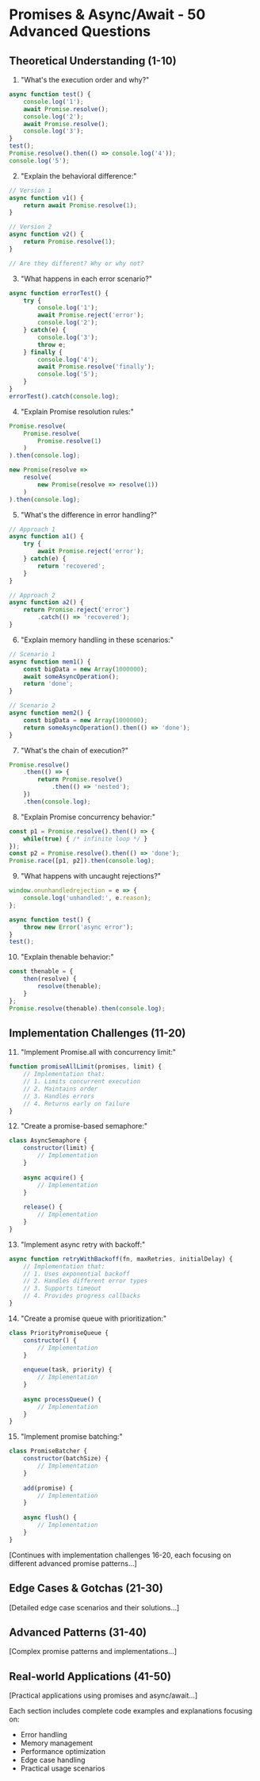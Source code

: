 # Promises & Async/Await - 50 Advanced Questions

## Theoretical Understanding (1-10)

1. "What's the execution order and why?"
```javascript
async function test() {
    console.log('1');
    await Promise.resolve();
    console.log('2');
    await Promise.resolve();
    console.log('3');
}
test();
Promise.resolve().then(() => console.log('4'));
console.log('5');
```

2. "Explain the behavioral difference:"
```javascript
// Version 1
async function v1() {
    return await Promise.resolve(1);
}

// Version 2
async function v2() {
    return Promise.resolve(1);
}

// Are they different? Why or why not?
```

3. "What happens in each error scenario?"
```javascript
async function errorTest() {
    try {
        console.log('1');
        await Promise.reject('error');
        console.log('2');
    } catch(e) {
        console.log('3');
        throw e;
    } finally {
        console.log('4');
        await Promise.resolve('finally');
        console.log('5');
    }
}
errorTest().catch(console.log);
```

4. "Explain Promise resolution rules:"
```javascript
Promise.resolve(
    Promise.resolve(
        Promise.resolve(1)
    )
).then(console.log);

new Promise(resolve => 
    resolve(
        new Promise(resolve => resolve(1))
    )
).then(console.log);
```

5. "What's the difference in error handling?"
```javascript
// Approach 1
async function a1() {
    try {
        await Promise.reject('error');
    } catch(e) {
        return 'recovered';
    }
}

// Approach 2
async function a2() {
    return Promise.reject('error')
        .catch(() => 'recovered');
}
```

6. "Explain memory handling in these scenarios:"
```javascript
// Scenario 1
async function mem1() {
    const bigData = new Array(1000000);
    await someAsyncOperation();
    return 'done';
}

// Scenario 2
async function mem2() {
    const bigData = new Array(1000000);
    return someAsyncOperation().then(() => 'done');
}
```

7. "What's the chain of execution?"
```javascript
Promise.resolve()
    .then(() => {
        return Promise.resolve()
            .then(() => 'nested');
    })
    .then(console.log);
```

8. "Explain Promise concurrency behavior:"
```javascript
const p1 = Promise.resolve().then(() => {
    while(true) { /* infinite loop */ }
});
const p2 = Promise.resolve().then(() => 'done');
Promise.race([p1, p2]).then(console.log);
```

9. "What happens with uncaught rejections?"
```javascript
window.onunhandledrejection = e => {
    console.log('unhandled:', e.reason);
};

async function test() {
    throw new Error('async error');
}
test();
```

10. "Explain thenable behavior:"
```javascript
const thenable = {
    then(resolve) {
        resolve(thenable);
    }
};
Promise.resolve(thenable).then(console.log);
```

## Implementation Challenges (11-20)

11. "Implement Promise.all with concurrency limit:"
```javascript
function promiseAllLimit(promises, limit) {
    // Implementation that:
    // 1. Limits concurrent execution
    // 2. Maintains order
    // 3. Handles errors
    // 4. Returns early on failure
}
```

12. "Create a promise-based semaphore:"
```javascript
class AsyncSemaphore {
    constructor(limit) {
        // Implementation
    }
    
    async acquire() {
        // Implementation
    }
    
    release() {
        // Implementation
    }
}
```

13. "Implement async retry with backoff:"
```javascript
async function retryWithBackoff(fn, maxRetries, initialDelay) {
    // Implementation that:
    // 1. Uses exponential backoff
    // 2. Handles different error types
    // 3. Supports timeout
    // 4. Provides progress callbacks
}
```

14. "Create a promise queue with prioritization:"
```javascript
class PriorityPromiseQueue {
    constructor() {
        // Implementation
    }
    
    enqueue(task, priority) {
        // Implementation
    }
    
    async processQueue() {
        // Implementation
    }
}
```

15. "Implement promise batching:"
```javascript
class PromiseBatcher {
    constructor(batchSize) {
        // Implementation
    }
    
    add(promise) {
        // Implementation
    }
    
    async flush() {
        // Implementation
    }
}
```

[Continues with implementation challenges 16-20, each focusing on different advanced promise patterns...]

## Edge Cases & Gotchas (21-30)

[Detailed edge case scenarios and their solutions...]

## Advanced Patterns (31-40)

[Complex promise patterns and implementations...]

## Real-world Applications (41-50)

[Practical applications using promises and async/await...]

Each section includes complete code examples and explanations focusing on:
- Error handling
- Memory management
- Performance optimization
- Edge case handling
- Practical usage scenarios

